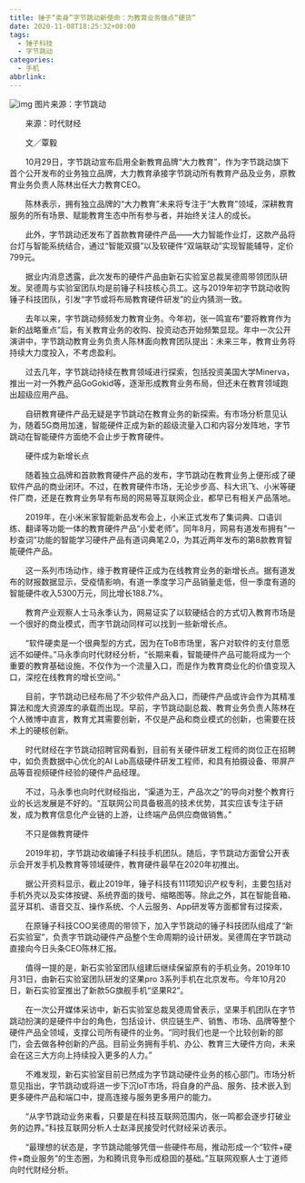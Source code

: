 ```yaml
---
title: 锤子“卖身”字节跳动新使命：为教育业务做点“硬货”
date: 2020-11-08T18:25:32+08:00
tags:
  - 锤子科技
  - 字节跳动
categories:
  - 手机
abbrlink:
---
```


![img](https://cdn.jsdelivr.net/gh/yakeing/Documentation@main/Hexo/images/3f16-kcaeqzy4069858.png)
图片来源：字节跳动

　　来源：时代财经

　　文／覃毅　　

　　10月29日，字节跳动宣布启用全新教育品牌“大力教育”，作为字节跳动旗下首个公开发布的业务独立品牌，大力教育承接字节跳动所有教育产品及业务，原教育业务负责人陈林出任大力教育CEO。

　　陈林表示，拥有独立品牌的“大力教育”未来将专注于“大教育”领域，深耕教育服务的所有场景、赋能教育生态中所有参与者，并始终关注人的成长。

　　此外，字节跳动还发布了首款教育硬件产品——大力智能作业灯，这款产品将台灯与智能系统结合，通过“智能双摄”以及软硬件“双端联动”实现智能辅导，定价799元。

　　据业内消息透露，此次发布的硬件产品由新石实验室总裁吴德周带领团队研发。吴德周与实验室团队均是前锤子科技核心员工。这与2019年初字节跳动收购锤子科技团队，引发“字节或将布局教育硬件研发”的业内猜测一致。

　　去年以来，字节跳动频频发力教育业务。今年初，张一鸣宣布“要将教育作为新的战略重点”后，有关教育业务的收购、投资动态开始频繁显现。年中一次公开演讲中，字节跳动教育业务负责人陈林面向教育团队提出：未来三年，教育业务将持续大力度投入，不考虑盈利。

　　过去几年，字节跳动持续在教育领域进行探索，包括投资美国大学Minerva，推出一对一外教产品GoGokid等，逐渐形成教育业务布局，但还未在教育领域跑出超级应用产品。

　　自研教育硬件产品无疑是字节跳动在教育业务的新探索。有市场分析意见认为，随着5G商用加速，智能硬件正成为新的超级流量入口和内容分发阵地，字节跳动在智能硬件方面绝不会止步于教育硬件。

　　硬件成为新增长点

　　随着独立品牌和首款教育硬件产品的发布，字节跳动在教育业务上便形成了硬软件产品的商业闭环。不过，在教育硬件市场，无论步步高、科大讯飞、小米等硬件厂商，还是在教育业务早有布局的网易等互联网企业，都早已有相关产品落地。

　　2019年，在小米米家智能新品发布会上，小米正式发布了集词典、口语训练、翻译等功能一体的教育硬件产品“小爱老师”。同年8月，网易有道发布拥有"一秒查词"功能的智能学习硬件产品有道词典笔2.0，为其近两年发布的第8款教育智能硬件产品。

　　这一系列市场动作，缘于教育硬件正成为在线教育业务的新增长点。据有道发布的财报数据显示，受疫情影响，有道一季度学习产品销量走低，但一季度有道的智能硬件收入5300万元，同比增长188.7%。

　　教育产业观察人士马永季认为，网易证实了以软硬结合的方式切入教育市场是一个很好的商业模式，而字节跳动同样可以找到一些新增长点。

　　“软件硬卖是一个很典型的方式，因为在ToB市场里，客户对软件的支付意愿远不如硬件。”马永季向时代财经分析，“长期来看，智能硬件产品可能将成为一个重要的教育基础设施，不仅作为一个流量入口，而是作为教育商业化的价值变现入口，深挖在线教育的增长空间。”

　　目前，字节跳动已经布局了不少软件产品入口，而硬件产品或许会作为其精准算法和庞大资源库的承载而出现。早前，字节跳动副总裁、教育业务负责人陈林在个人微博中直言，教育尤其需要创新，不仅是产品和商业模式的创新，也需要在技术上的硬核创新。

　　时代财经在字节跳动招聘官网看到，目前有关硬件研发工程师的岗位正在招聘中，如负责数据中心优化的AI Lab高级硬件研发工程师，和具有拍摄设备、带屏产品等音视频硬件经验的硬件产品经理。

　　不过，马永季也向时代财经指出，“渠道为王，产品次之”的导向对整个教育行业的长远发展是不好的。“互联网公司具备极高的技术优势，其实应该专注于研发，成为教育信息化产业链的上游，让终端产品供应商做销售。”

　　不只是做教育硬件

　　2019年初，字节跳动收编锤子科技手机团队。随后，字节跳动方面曾公开表示会开发手机及教育等领域硬件，教育硬件最早在2020年初推出。

　　据公开资料显示，截止2019年，锤子科技有111项知识产权专利，主要包括对手机外壳以及实体按键、系统界面的拨号、缩略图等。除此之外，其在智能音箱、蓝牙耳机、语音交互、操作系统、个人云服务、App研发等方面都曾有过探索，

　　在原锤子科技COO吴德周的带领下，加入字节跳动的锤子科技团队组成了“新石实验室”，负责字节跳动硬件产品整个生命周期的设计研发。吴德周在字节跳动直接向今日头条CEO陈林汇报。

　　值得一提的是，新石实验室团队组建后继续保留原有的手机业务。2019年10月31日，由新石实验室团队研发的坚果pro 3系列手机在北京发布。今年10月20日，新石实验室推出了新款5G旗舰手机“坚果R2”。

　　在一次公开媒体采访中，新石实验室总裁吴德周曾表示，坚果手机团队在字节跳动扮演的是硬件中台的角色，包括设计、供应链生产、销售、市场、品牌等整个硬件产品全领域，支撑公司所有硬件的业务。“同时我们也是一个比较创新的部门，会去做各种创新的产品。目前业务拥有手机、办公、教育三大硬件方向，未来会在这三大方向上持续投入更多的人力。”

　　不难发现，新石实验室目前已然成为字节跳动硬件业务的核心部门。市场分析意见指出，字节跳动或将进一步下沉IoT市场，将自身的产品、服务、技术嵌入到更多硬件产品和端口中，提高连接与服务更多用户的能力。

　　“从字节跳动业务来看，只要是在科技互联网范围内，张一鸣都会逐步打破业务的边界。”科技互联网分析人士赵泽民接受时代财经采访表示。

　　“最理想的状态是，字节跳动能够凭借一些硬件布局，推动形成一个“软件+硬件+商业服务”的生态圈，为和腾讯竞争形成稳固的基础。”互联网观察人士丁道师向时代财经分析。